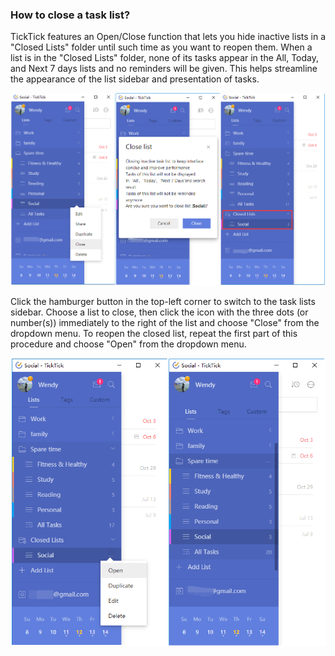 ### How to close a task list?

TickTick features an Open/Close function that lets you hide inactive lists in a "Closed Lists" folder until such time as you want to reopen them. When a list is in the "Closed Lists" folder, none of its tasks appear in the All, Today, and Next 7 days lists and no reminders will be given. This helps streamline the appearance of the list sidebar and presentation of tasks.

![](../../images/chrome-extension/list/5.3.5.1.png)

Click the hamburger button in the top-left corner to switch to the task lists sidebar. Choose a list to close, then click the icon with the three dots (or number(s)) immediately to the right of the list and choose "Close" from the dropdown menu. To reopen the closed list, repeat the first part of this procedure and choose "Open" from the dropdown menu.

![](../../images/chrome-extension/list/5.3.5.2.png)

